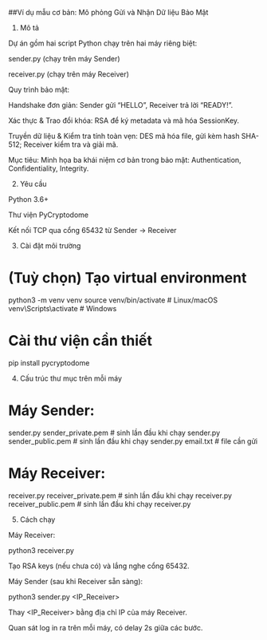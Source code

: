 ##Ví dụ mẫu cơ bản: Mô phỏng Gửi và Nhận Dữ liệu Bảo Mật

1. Mô tả

Dự án gồm hai script Python chạy trên hai máy riêng biệt:

sender.py (chạy trên máy Sender)

receiver.py (chạy trên máy Receiver)

Quy trình bảo mật:

Handshake đơn giản: Sender gửi “HELLO”, Receiver trả lời “READY!”.

Xác thực & Trao đổi khóa: RSA để ký metadata và mã hóa SessionKey.

Truyền dữ liệu & Kiểm tra tính toàn vẹn: DES mã hóa file, gửi kèm hash SHA-512; Receiver kiểm tra và giải mã.

Mục tiêu: Minh họa ba khái niệm cơ bản trong bảo mật: Authentication, Confidentiality, Integrity.

2. Yêu cầu

Python 3.6+

Thư viện PyCryptodome

Kết nối TCP qua cổng 65432 từ Sender → Receiver

3. Cài đặt môi trường

# (Tuỳ chọn) Tạo virtual environment
python3 -m venv venv
source venv/bin/activate    # Linux/macOS
venv\Scripts\activate      # Windows

# Cài thư viện cần thiết
pip install pycryptodome

4. Cấu trúc thư mục trên mỗi máy

# Máy Sender:
sender.py
sender_private.pem    # sinh lần đầu khi chạy sender.py
sender_public.pem     # sinh lần đầu khi chạy sender.py
email.txt             # file cần gửi

# Máy Receiver:
receiver.py
receiver_private.pem  # sinh lần đầu khi chạy receiver.py
receiver_public.pem   # sinh lần đầu khi chạy receiver.py

5. Cách chạy

Máy Receiver:

python3 receiver.py

Tạo RSA keys (nếu chưa có) và lắng nghe cổng 65432.

Máy Sender (sau khi Receiver sẵn sàng):

python3 sender.py <IP_Receiver>

Thay <IP_Receiver> bằng địa chỉ IP của máy Receiver.

Quan sát log in ra trên mỗi máy, có delay 2s giữa các bước.
